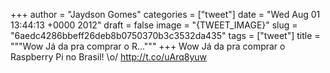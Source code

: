 
+++
author = "Jaydson Gomes"
categories = ["tweet"]
date = "Wed Aug 01 13:44:13 +0000 2012"
draft = false
image = "{TWEET_IMAGE}"
slug = "6aedc4286bbeff26deb8b0750370b3c3532da435"
tags = ["tweet"]
title = """Wow Já da pra comprar o R..."""
+++
Wow Já da pra comprar o Raspberry Pi no Brasil! \o/ http://t.co/uArq8yuw
